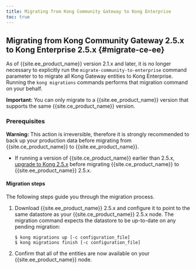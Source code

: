 ```yaml
---
title: Migrating from Kong Community Gateway to Kong Enterprise
toc: true
---
```


## Migrating from Kong Community Gateway 2.5.x to Kong Enterprise 2.5.x {#migrate-ce-ee}

As of {{site.ee_product_name}} version 2.1.x and later, it is no longer necessary to explicitly
run the `migrate-community-to-enterprise` command parameter to to migrate all
Kong Gateway entities to Kong Enterprise. Running the `kong migrations` commands
performs that migration command on your behalf.

<div class="alert alert-ee blue">
<strong>Important:</strong> You can only migrate to a {{site.ee_product_name}} version that
supports the same {{site.ce_product_name}} version.
</div>

### Prerequisites

<div class="alert alert-red">
     <strong>Warning:</strong> This action is irreversible, therefore it is strongly
     recommended to back up your production data before migrating from
     {{site.ce_product_name}} to {{site.ee_product_name}}.
</div>

* If running a version of {{site.ce_product_name}} earlier than 2.5.x,
  [upgrade to Kong 2.5.x](/gateway-oss/2.5.x/upgrading/) before migrating
  {{site.ce_product_name}} to {{site.ee_product_name}} 2.5.x.

#### Migration steps

The following steps guide you through the migration process.

1. Download {{site.ee_product_name}} 2.5.x and configure it to point to the
   same datastore as your {{site.ce_product_name}} 2.5.x node. The migration
   command expects the datastore to be up-to-date on any pending migration:

   ```shell
   $ kong migrations up [-c configuration_file]
   $ kong migrations finish [-c configuration_file]
   ```
2. Confirm that all of the entities are now available on your
   {{site.ee_product_name}} node.
